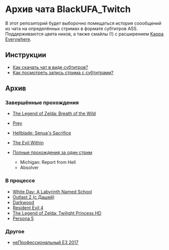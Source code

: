 # Архив чата BlackUFA_Twitch

В этот репозиторий будет выборочно помещаться история соообщений из чата на определённых стримах в формате субтитров ASS. Поддерживаются цвета ников, а также смайлы (!) с расширением [Kappa Everywhere](https://chrome.google.com/webstore/detail/kappa-everywhere-global-t/jafkphjeboadjffjfcigcdfdilpcacod?utm_source=chrome-app-launcher-info-dialog).

## Инструкции

* [Как скачать чат в виде субтитров?](tutorials/subtitles.md)
* [Как посмотреть запись стрима с субтитрами?](tutorials/watch-online.md)

## Архив

### Завершённые прохождения

* [The Legend of Zelda: Breath of the Wild](links/tloz_botw.md)
* [Prey](links/prey.md)
* [Hellblade: Senua's Sacrifice](links/hellblade.md)
* [The Evil Within](links/evil_within.md)

* [Полные прохождения за один стрим](links/single.md)
  * Michigan: Report from Hell
  * Absolver

### В процессе

* [White Day: A Labyrinth Named School](links/white_day.md)
* [Outlast 2 (с Дашей)](links/outlast_2_dw.md)
* [Darkwood](links/darkwood.md)
* [Resident Evil 4](links/re4.md)
* [The Legend of Zelda: Twilight Princess HD](links/tloz_tp.md)
* [Persona 5](links/persona_5.md)

### Другое

* [неПрофессиональный E3 2017](links/e3_2017.md)

